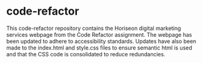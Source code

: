 # code-refactor

This code-refactor repository contains the Horiseon digital marketing services webpage from the Code Refactor assignment. The webpage has been updated to adhere to accessibility standards. Updates have also been made to the index.html and style.css files to ensure semantic html is used and that the CSS code is consolidated to reduce redundancies.

